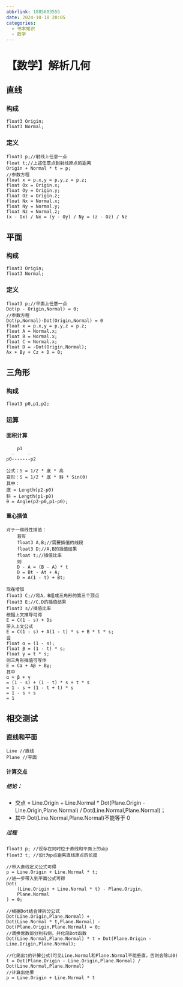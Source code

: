 ```yaml
---
abbrlink: 1885603555
date: 2024-10-10 20:05
categories:
  - 书本知识
  - 数学
---
```

# 【数学】解析几何

## 直线

### 构成

```
float3 Origin;
float3 Normal;
```

### 定义

```
float3 p;//射线上任意一点
float t;//上述任意点到射线原点的距离
Origin + Normal * t = p;
//参数方程
float x = p.x,y = p.y,z = p.z;
float Ox = Origin.x;
float Oy = Origin.y;
float Oz = Origin.z;
float Nx = Normal.x;
float Ny = Normal.y;
float Nz = Normal.z;
(x - Ox) / Nx = (y - Oy) / Ny = (z - Oz) / Nz
```

## 平面

### 构成

```
float3 Origin;
float3 Normal;
```

### 定义

```
float3 p;//平面上任意一点
Dot(p - Origin,Normal) = 0;
//参数方程
Dot(p,Normal)-Dot(Origin,Normal) = 0
float x = p.x,y = p.y,z = p.z;
float A = Normal.x;
float B = Normal.x;
float C = Normal.x;
float D = -Dot(Origin,Normal);
Ax + By + Cz + D = 0;
```

## 三角形

### 构成

```
float3 p0,p1,p2;
```

### 运算

#### 面积计算

```
    p1
  -     -
p0-------p2

公式：S = 1/2 * 底 * 高
变形：S = 1/2 * 底 * 斜 * Sin(θ)
其中：
底 = Length(p2-p0)
斜 = Length(p1-p0)
θ = Angle(p2-p0,p1-p0);
```

#### 重心插值

```
对于一维线性插值：
    若有
    float3 A,B;//需要插值的线段
    float3 D;//A,B的插值结果
    float t;//插值比率
    则
    D - A = (B - A) * t
    D = Bt - At + A;
    D = A(1 - t) + Bt;

现在增加
float3 C;//和A，B组成三角形的第三个顶点
float3 E;//C,D的插值结果
float3 s//插值比率
根据上文推导可得
E = C(1 - s) + Ds
带入上文公式
E = C(1 - s) + A(1 - t) * s + B * t * s;
设
float α = (1 - s);
float β = (1 - t) * s;
float γ = t * s;
则三角形插值可写作
E = Cα + Aβ + Bγ;
其中
α + β + γ
= (1 - s) + (1 - t) * s + t * s
= 1 - s + (1 - t + t) * s
= 1 - s + s
= 1
```

## 相交测试

### 直线和平面

```
Line //直线
Plane //平面
```

#### 计算交点

##### 结论：

- 交点 = Line.Origin + Line.Normal \* Dot(Plane.Origin - Line.Origin,Plane.Normal) / Dot(Line.Normal,Plane.Normal)；
- 其中 Dot(Line.Normal,Plane.Normal)不能等于 0

##### 过程

```
float3 p; //设存在同时位于直线和平面上的点p
float3 t; //设t为p点距离直线原点的长度

//带入直线定义公式可得
p = Line.Origin + Line.Normal * t;
//进一步带入到平面公式可得
Dot(
    (Line.Origin + Line.Normal * t) - Plane.Origin,
    Plane.Normal
) = 0;

//根据Dot结合律拆分公式
Dot(Line.Origin,Plane.Normal) +
Dot(Line.Normal * t,Plane.Normal) -
Dot(Plane.Origin,Plane.Normal) = 0;
//调换常数部分到右侧，并化简Dot函数
Dot(Line.Normal,Plane.Normal) * t = Dot(Plane.Origin - Line.Origin,Plane.Normal);

//化简出t的计算公式(可见Line.Normal和Plane.Normal不能垂直，否则会除以0)
t = Dot(Plane.Origin - Line.Origin,Plane.Normal) / Dot(Line.Normal,Plane.Normal)
//计算出结果
p = Line.Origin + Line.Normal * t
```
